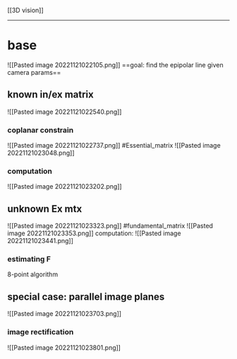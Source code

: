 [[3D vision]]
****
# base
![[Pasted image 20221121022105.png]]
==goal: find the epipolar line given camera params==


## known in/ex matrix
![[Pasted image 20221121022540.png]]
### coplanar constrain
![[Pasted image 20221121022737.png]]
#Essential_matrix 
![[Pasted image 20221121023048.png]]
### computation
![[Pasted image 20221121023202.png]]

## unknown Ex mtx
![[Pasted image 20221121023323.png]]
#fundamental_matrix 
![[Pasted image 20221121023353.png]]
computation:
![[Pasted image 20221121023441.png]]
### estimating F
8-point algorithm

## special case: parallel image planes
![[Pasted image 20221121023703.png]]
### image rectification
![[Pasted image 20221121023801.png]]

